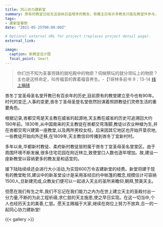 ```yaml
---
title: 同心协力建新堂
summary: 原有的教堂已经无法容纳日益增多的教友，弥撒主日有许多教友只能在教堂外参与，所以我们需要各方面的筹款助建新的教堂。
tags:
- 建新堂募款
date: "2021-05-25T00:00:00Z"

# Optional external URL for project (replaces project detail page).
external_link:

image:
  caption: 新教堂设计图
  focal_point: Smart
---
```


> 你们岂不知为圣事劳碌的就吃殿中的物麽？伺候祭坛的就分领坛上的物麽？主也是这样命定，叫传福音的靠着福音养生。-【1哥林多前书 9：13-14
[线上捐钱](../donation-form)

峇冬丁宜圣母圣名堂开教已有百余年的历史,目前原有的教堂建立至今也有90年。时代的变迁,人事的变更,峇冬丁圣母圣登名堂依然扮演着照顾教徒们灵修生活的重要角色。

根据记录,峇都交弯是天主教在威省的起源地,天主教在威省的历史可追溯回大约190年前。1830年,从中国南来的天主教徒在峇都交弯落脚,教徒以农业种植为生,并在峇都交弯兴建第一座教堂,以及两所男校女校。后来因其它地区也开始开垦农地,一些教徒开始向外迁移,在1809年,天主教信仰传播到峇冬丁宜新村村。

多年以来,华都新村教徒、柔府新村教徒皆附属于峇冬丁宜圣母圣名堂堂区。由于周围环境不断发展,很多住宅花园在附近林立,致使堂口人数也逐年增加。故,建设一座新教堂以容纳更多的教友是和适宜的。

接下陆陆续续还会进行大小活动,为实现600万令吉建新堂的经费。新堂将建于现有的教堂毗邻,建议中的新圣堂设计是采用圣经旧约中帐篷的概念,规模估计可容纳1500人,旦新建完成,众教友们便可以一起进入天主的圣所来瞻仰,朝拜,赞美天主。

但愿在我们有生之年,我们不忘记在我们能力之內为在世上建立天主的圣殿付出一分力量,不断的为此工程祈禱,求仁慈的天主施恩,使之早日实现。在这一切当中,个人也经历天主的美善,仁慈。愿天主赐福于大家,继续在岗位上努力不放弃,合一的一起同心协力建新堂!

{{< gallery >}}
